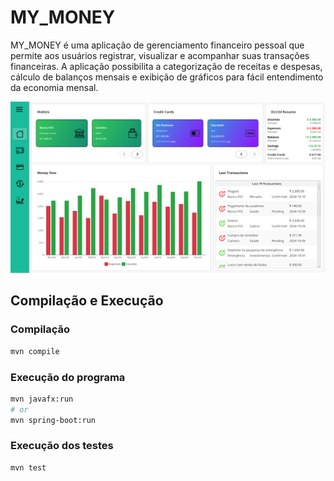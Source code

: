 # MY_MONEY
MY_MONEY é uma aplicação de gerenciamento financeiro pessoal que permite aos usuários registrar, visualizar e acompanhar suas transações financeiras. A aplicação possibilita a categorização de receitas e despesas, cálculo de balanços mensais e exibição de gráficos para fácil entendimento da economia mensal.

![Home Screen](img/home.png)

## Compilação e Execução

### Compilação
```sh
mvn compile
```

### Execução do programa
```sh
mvn javafx:run
# or
mvn spring-boot:run
```

### Execução dos testes
```sh
mvn test
```
